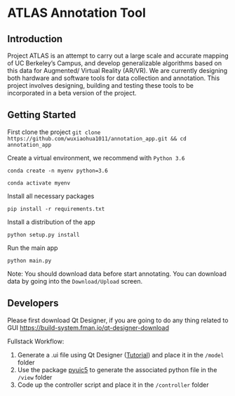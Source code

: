 # ATLAS Annotation Tool


## Introduction
Project ATLAS is an attempt to carry out a large scale and accurate mapping of UC Berkeley’s Campus, and develop generalizable algorithms based on this data for Augmented/ Virtual Reality (AR/VR). We are currently designing both hardware and software tools for data collection and annotation. This project involves designing, building and testing these tools to be incorporated in a beta version of the project.

## Getting Started
First clone the project
`git clone https://github.com/wuxiaohua1011/annotation_app.git && cd annotation_app`

Create a virtual environment, we recommend with `Python 3.6`

`conda create -n myenv python=3.6`

`conda activate myenv`

Install all necessary packages

`pip install -r requirements.txt`

Install a distribution of the app

`python setup.py install`

Run the main app

`python main.py`

Note: You should download data before start annotating. You can download data by going into the `Download/Upload` screen.



## Developers
Please first download Qt Designer, if you are going to do any thing related to GUI
https://build-system.fman.io/qt-designer-download

Fullstack Workflow:
1. Generate a .ui file using Qt Designer ([Tutorial](https://www.youtube.com/watch?v=Dmo8eZG5I2w)) and place it in the `/model` folder
2. Use the package [pyuic5](https://www.riverbankcomputing.com/static/Docs/PyQt5/designer.html#pyuic5) to generate the associated python file in the `/view` folder
3. Code up the controller script and place it in the `/controller` folder
